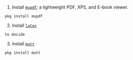 1. Install [`mupdf`](https://www.freshports.org/graphics/mupdf/); a lightweight PDF, XPS, and E-book viewer.
```
pkg install mupdf
```

2. Install [`latex`]()
```
to decide
```

3. Install [`mutt`](https://www.freshports.org/mail/mutt)
```
pkg install mutt
```
